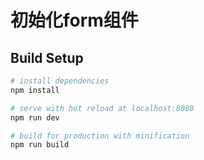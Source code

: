 # 初始化form组件

## Build Setup

``` bash
# install dependencies
npm install

# serve with hot reload at localhost:8080
npm run dev

# build for production with minification
npm run build
```
